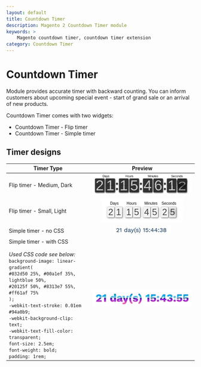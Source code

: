 ```yaml
---
layout: default
title: Countdown Timer
description: Magento 2 Countdown Timer module
keywords: >
    Magento countdown timer, countdown timer extension
category: Countdown Timer
---
```


# Countdown Timer

Module provides accurate timer with backward counting. You can inform customers about upcoming special event - start of grand sale or an arrival of new products.

Countdown Timer comes with two widgets:

  - Countdown Timer - Flip timer
  - Countdown Timer - Simple timer

## Timer designs

| Timer Type                 |  Preview                                                                   |
|----------------------------|:--------------------------------------------------------------------------:|
| Flip timer - Medium, Dark  | ![Flip timer medium dark](/images/m2/countdown-timer/flip-medium-dark.gif) |
| Flip timer - Small, Light  | ![Flip timer small light](/images/m2/countdown-timer/flip-small-light.gif) |
| Simple timer - no CSS      | ![Simple timer no css](/images/m2/countdown-timer/simple-no-css.gif)       |
| Simple timer - with CSS<br/><br/>*Used CSS code see below:*<br/>`background-image: linear-gradient(`<br />`#032d50 25%, #00a1ef 35%, lightblue 50%,`<br />`#20125f 50%, #8313e7 55%, #ff61af 75%`<br />`);`<br/>`-webkit-text-stroke: 0.01em #94a0b9;`<br />`-webkit-background-clip: text;`<br />`-webkit-text-fill-color: transparent;`<br />`font-size: 2.5em;`<br />`font-weight: bold;`<br />`padding: 1rem;`              | ![Simple timer with CSS](/images/m2/countdown-timer/simple-with-css.gif)   |
